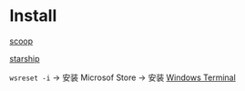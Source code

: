 # Install

[scoop](https://scoop.sh/)

[starship](https://starship.rs/guide/#%F0%9F%9A%80-installation)

`wsreset -i` -> 安装 Microsof Store -> 安装 [Windows Terminal](https://apps.microsoft.com/store/detail/windows-terminal/9N0DX20HK701?hl=zh-cn&gl=cn)

